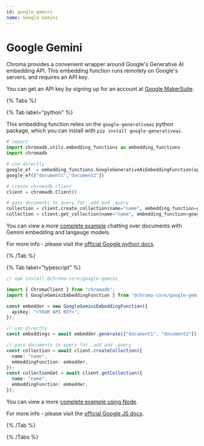 ```yaml
---
id: google-gemini
name: Google Gemini
---
```


# Google Gemini

Chroma provides a convenient wrapper around Google's Generative AI embedding API. This embedding function runs remotely on Google's servers, and requires an API key.

You can get an API key by signing up for an account at [Google MakerSuite](https://makersuite.google.com/).

{% Tabs %}

{% Tab label="python" %}

This embedding function relies on the `google-generativeai` python package, which you can install with `pip install google-generativeai`.

```python
# import
import chromadb.utils.embedding_functions as embedding_functions
import chromadb

# use directly
google_ef  = embedding_functions.GoogleGenerativeAiEmbeddingFunction(api_key="YOUR_API_KEY")
google_ef(["document1","document2"])

# create chromadb client
client = chromadb.Client()

# pass documents to query for .add and .query
collection = client.create_collection(name="name", embedding_function=google_ef)
collection = client.get_collection(name="name", embedding_function=google_ef)
```

You can view a more [complete example](https://github.com/chroma-core/chroma/tree/main/examples/gemini) chatting over documents with Gemini embedding and langauge models.

For more info - please visit the [official Google python docs](https://ai.google.dev/tutorials/python_quickstart).

{% /Tab %}

{% Tab label="typescript" %}

```typescript
// npm install @chroma-core/google-gemini

import { ChromaClient } from "chromadb";
import { GoogleGeminiEmbeddingFunction } from "@chroma-core/google-gemini";

const embedder = new GoogleGeminiEmbeddingFunction({
  apiKey: "<YOUR API KEY>",
});

// use directly
const embeddings = await embedder.generate(["document1", "document2"]);

// pass documents to query for .add and .query
const collection = await client.createCollection({
  name: "name",
  embeddingFunction: embedder,
});
const collectionGet = await client.getCollection({
  name: "name",
  embeddingFunction: embedder,
});
```

You can view a more [complete example using Node](https://github.com/chroma-core/chroma/blob/main/clients/js/examples/node/app.js).

For more info - please visit the [official Google JS docs](https://ai.google.dev/tutorials/node_quickstart).

{% /Tab %}

{% /Tabs %}
